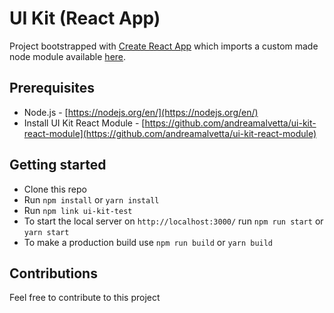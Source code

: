 # UI Kit (React App)
Project bootstrapped with [Create React App](https://github.com/facebook/create-react-app) which imports a custom made node module available [here](https://github.com/andreamalvetta/ui-kit-react-module).

## Prerequisites
- Node.js - [https://nodejs.org/en/](https://nodejs.org/en/)
- Install UI Kit React Module - [https://github.com/andreamalvetta/ui-kit-react-module](https://github.com/andreamalvetta/ui-kit-react-module)

## Getting started
- Clone this repo
- Run `npm install` or `yarn install`
- Run `npm link ui-kit-test`
- To start the local server on `http://localhost:3000/` run `npm run start` or `yarn start`
- To make a production build use `npm run build` or `yarn build`

## Contributions
Feel free to contribute to this project
